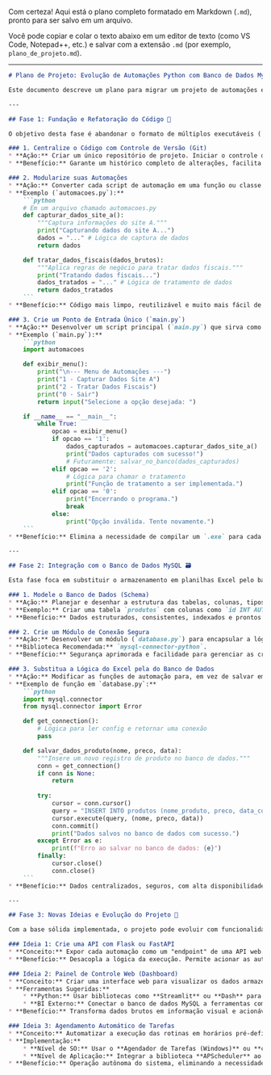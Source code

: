 Com certeza! Aqui está o plano completo formatado em Markdown (`.md`), pronto para ser salvo em um arquivo.

Você pode copiar e colar o texto abaixo em um editor de texto (como VS Code, Notepad++, etc.) e salvar com a extensão `.md` (por exemplo, `plano_de_projeto.md`).

---

````markdown
# Plano de Projeto: Evolução de Automações Python com Banco de Dados MySQL

Este documento descreve um plano para migrar um projeto de automações em Python, atualmente baseado em scripts locais e planilhas Excel, para uma arquitetura centralizada utilizando um banco de dados MySQL, visando maior profissionalismo, escalabilidade e facilidade de manutenção.

---

## Fase 1: Fundação e Refatoração do Código 🔧

O objetivo desta fase é abandonar o formato de múltiplos executáveis (`.exe`) e organizar o código de forma modular e profissional, preparando-o para futuras integrações.

### 1. Centralize o Código com Controle de Versão (Git)
* **Ação:** Criar um único repositório de projeto. Iniciar o controle de versão com `git init` e utilizar uma plataforma como GitHub ou GitLab para hospedar o código na nuvem.
* **Benefício:** Garante um histórico completo de alterações, facilita a colaboração e previne a perda de código.

### 2. Modularize suas Automações
* **Ação:** Converter cada script de automação em uma função ou classe dentro de módulos Python. Isso centraliza a lógica de negócio em arquivos específicos.
* **Exemplo (`automacoes.py`):**
    ```python
    # Em um arquivo chamado automacoes.py
    def capturar_dados_site_a():
        """Captura informações do site A."""
        print("Capturando dados do site A...")
        dados = "..." # Lógica de captura de dados
        return dados

    def tratar_dados_fiscais(dados_brutos):
        """Aplica regras de negócio para tratar dados fiscais."""
        print("Tratando dados fiscais...")
        dados_tratados = "..." # Lógica de tratamento de dados
        return dados_tratados
    ```
* **Benefício:** Código mais limpo, reutilizável e muito mais fácil de manter. Uma alteração na lógica é feita em um único lugar.

### 3. Crie um Ponto de Entrada Único (`main.py`)
* **Ação:** Desenvolver um script principal (`main.py`) que sirva como um controlador ou menu para executar as diferentes automações importadas dos módulos.
* **Exemplo (`main.py`):**
    ```python
    import automacoes

    def exibir_menu():
        print("\n--- Menu de Automações ---")
        print("1 - Capturar Dados Site A")
        print("2 - Tratar Dados Fiscais")
        print("0 - Sair")
        return input("Selecione a opção desejada: ")

    if __name__ == "__main__":
        while True:
            opcao = exibir_menu()
            if opcao == '1':
                dados_capturados = automacoes.capturar_dados_site_a()
                print("Dados capturados com sucesso!")
                # Futuramente: salvar_no_banco(dados_capturados)
            elif opcao == '2':
                # Lógica para chamar o tratamento
                print("Função de tratamento a ser implementada.")
            elif opcao == '0':
                print("Encerrando o programa.")
                break
            else:
                print("Opção inválida. Tente novamente.")
    ```
* **Benefício:** Elimina a necessidade de compilar um `.exe` para cada script, centralizando a execução em um único ponto.

---

## Fase 2: Integração com o Banco de Dados MySQL 🗃️

Esta fase foca em substituir o armazenamento em planilhas Excel pelo banco de dados MySQL da Hostinger, centralizando a informação.

### 1. Modele o Banco de Dados (Schema)
* **Ação:** Planejar e desenhar a estrutura das tabelas, colunas, tipos de dados e relacionamentos. Traduzir a estrutura das planilhas para um modelo relacional.
* **Exemplo:** Criar uma tabela `produtos` com colunas como `id INT AUTO_INCREMENT PRIMARY KEY`, `nome_produto VARCHAR(255)`, `preco DECIMAL(10, 2)` e `data_coleta DATETIME`.
* **Benefício:** Dados estruturados, consistentes, indexados e prontos para consultas complexas e eficientes.

### 2. Crie um Módulo de Conexão Segura
* **Ação:** Desenvolver um módulo (`database.py`) para encapsular a lógica de conexão com o MySQL. As credenciais (host, usuário, senha, banco) devem ser lidas de variáveis de ambiente ou de um arquivo de configuração (`config.ini`), nunca escritas diretamente no código.
* **Biblioteca Recomendada:** `mysql-connector-python`.
* **Benefício:** Segurança aprimorada e facilidade para gerenciar as credenciais de diferentes ambientes (desenvolvimento, produção).

### 3. Substitua a Lógica do Excel pela do Banco de Dados
* **Ação:** Modificar as funções de automação para, em vez de salvar em arquivos `.xlsx`, chamar funções do módulo de banco de dados para executar operações de `INSERT`, `UPDATE`, etc.
* **Exemplo de função em `database.py`:**
    ```python
    import mysql.connector
    from mysql.connector import Error

    def get_connection():
        # Lógica para ler config e retornar uma conexão
        pass

    def salvar_dados_produto(nome, preco, data):
        """Insere um novo registro de produto no banco de dados."""
        conn = get_connection()
        if conn is None:
            return
        
        try:
            cursor = conn.cursor()
            query = "INSERT INTO produtos (nome_produto, preco, data_coleta) VALUES (%s, %s, %s)"
            cursor.execute(query, (nome, preco, data))
            conn.commit()
            print("Dados salvos no banco de dados com sucesso.")
        except Error as e:
            print(f"Erro ao salvar no banco de dados: {e}")
        finally:
            cursor.close()
            conn.close()
    ```
* **Benefício:** Dados centralizados, seguros, com alta disponibilidade e integridade.

---

## Fase 3: Novas Ideias e Evolução do Projeto 🚀

Com a base sólida implementada, o projeto pode evoluir com funcionalidades avançadas.

### Ideia 1: Crie uma API com Flask ou FastAPI
* **Conceito:** Expor cada automação como um "endpoint" de uma API web. A execução seria acionada por uma requisição HTTP.
* **Benefício:** Desacopla a lógica da execução. Permite acionar as automações a partir de qualquer sistema, agendador ou interface que possa fazer uma chamada web, abrindo portas para integrações futuras.

### Ideia 2: Painel de Controle Web (Dashboard)
* **Conceito:** Criar uma interface web para visualizar os dados armazenados no banco de dados em tempo real.
* **Ferramentas Sugeridas:**
    * **Python:** Usar bibliotecas como **Streamlit** ou **Dash** para criar dashboards interativos rapidamente.
    * **BI Externo:** Conectar o banco de dados MySQL a ferramentas como **Metabase** (código aberto), **Looker Studio** ou **Power BI** para criar relatórios e gráficos profissionais.
* **Benefício:** Transforma dados brutos em informação visual e acionável, agregando enorme valor ao projeto e facilitando a tomada de decisões.

### Ideia 3: Agendamento Automático de Tarefas
* **Conceito:** Automatizar a execução das rotinas em horários pré-definidos.
* **Implementação:**
    * **Nível de SO:** Usar o **Agendador de Tarefas (Windows)** ou **cron (Linux)** para executar o script `main.py`.
    * **Nível de Aplicação:** Integrar a biblioteca **APScheduler** ao projeto Python para ter controle total sobre os agendamentos via código.
* **Benefício:** Operação autônoma do sistema, eliminando a necessidade de execução manual e garantindo a consistência da coleta de dados.
````